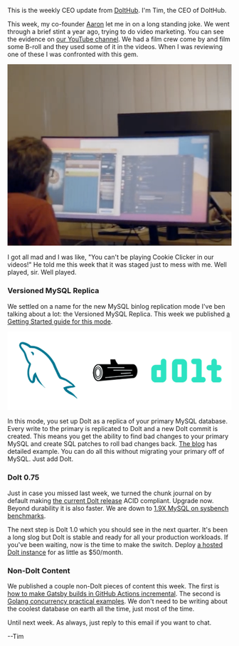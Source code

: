 This is the weekly CEO update from [DoltHub](https://www.dolthub.com/). I'm Tim, the CEO of DoltHub. 

This week, my co-founder [Aaron](https://www.dolthub.com/team#aaron) let me in on a long standing joke. We went through a brief stint a year ago, trying to do video marketing. You can see the evidence on [our YouTube channel](https://www.youtube.com/@dolthub4295). We had a film crew come by and film some B-roll and they used some of it in the videos. When I was reviewing one of these I was confronted with this gem.

[![Aaron playing Cookie Clicker](../images/aaron-cookie-clicker.png)](https://www.youtube.com/watch?v=cMuMsPWRuCU&t=406s)

I got all mad and I was like, "You can't be playing Cookie Clicker in our videos!" He told me this week that it was staged just to mess with me. Well played, sir. Well played.

### Versioned MySQL Replica

We settled on a name for the new MySQL binlog replication mode I've ben talking about a lot: the Versioned MySQL Replica. This week we published [a Getting Started guide for this mode](https://www.dolthub.com/blog/2023-03-15-getting-started-versioned-mysql-replica/). 

[![Versioned MySQL Replica](../images/versioned-mysql-replica.png)](https://www.dolthub.com/blog/2023-03-15-getting-started-versioned-mysql-replica/)

In this mode, you set up Dolt as a replica of your primary MySQL database. Every write to the primary is replicated to Dolt and a new Dolt commit is created. This means you get the ability to find bad changes to your primary MySQL and create SQL patches to roll bad changes back. [The blog](https://www.dolthub.com/blog/2023-03-15-getting-started-versioned-mysql-replica/) has detailed example. You can do all this without migrating your primary off of MySQL. Just add Dolt.

### Dolt 0.75

Just in case you missed last week, we turned the chunk journal on by default making [the current Dolt release](https://github.com/dolthub/dolt/releases/tag/v0.75.3) ACID compliant. Upgrade now. Beyond durability it is also faster. We are down to [1.9X MySQL on sysbench benchmarks](https://docs.dolthub.com/sql-reference/benchmarks/latency).

The next step is Dolt 1.0 which you should see in the next quarter. It's been a long slog but Dolt is stable and ready for all your production workloads. If you've been waiting, now is the time to make the switch. Deploy [a hosted Dolt instance](https://hosted.doltdb.com/) for as little as $50/month.

### Non-Dolt Content

We published a couple non-Dolt pieces of content this week. The first is [how to make Gatsby builds in GitHub Actions incremental](https://www.dolthub.com/blog/2023-03-10-caching-gatsby-builds-with-docker-in-github-actions/). The second is [Golang concurrency practical examples](https://www.dolthub.com/blog/2023-03-13-golang-concurrency-examples/). We don't need to be writing about the coolest database on earth all the time, just most of the time.

Until next week. As always, just reply to this email if you want to chat.

--Tim
